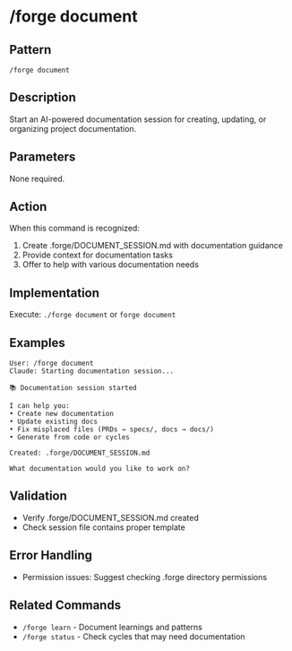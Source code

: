 # /forge document

## Pattern
```
/forge document
```

## Description
Start an AI-powered documentation session for creating, updating, or organizing project documentation.

## Parameters
None required.

## Action
When this command is recognized:
1. Create .forge/DOCUMENT_SESSION.md with documentation guidance
2. Provide context for documentation tasks
3. Offer to help with various documentation needs

## Implementation
Execute: `./forge document` or `forge document`

## Examples
```
User: /forge document
Claude: Starting documentation session...

📚 Documentation session started

I can help you:
• Create new documentation
• Update existing docs  
• Fix misplaced files (PRDs → specs/, docs → docs/)
• Generate from code or cycles

Created: .forge/DOCUMENT_SESSION.md

What documentation would you like to work on?
```

## Validation
- Verify .forge/DOCUMENT_SESSION.md created
- Check session file contains proper template

## Error Handling
- Permission issues: Suggest checking .forge directory permissions

## Related Commands
- `/forge learn` - Document learnings and patterns
- `/forge status` - Check cycles that may need documentation